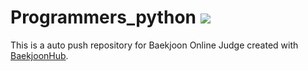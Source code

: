 # Programmers_python <img src="https://img.shields.io/badge/Python-3776AB?style=flat-square&logo=Python&logoColor=white"/>
This is a auto push repository for Baekjoon Online Judge created with [BaekjoonHub](https://github.com/BaekjoonHub/BaekjoonHub).

